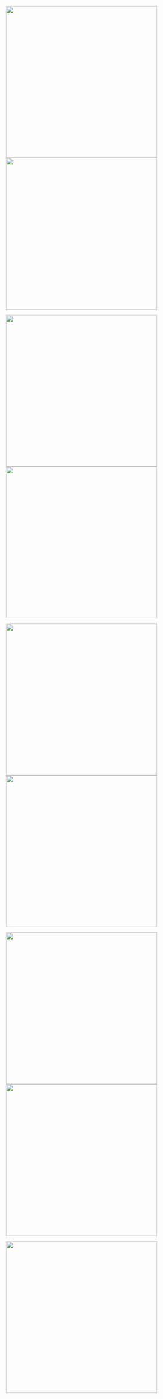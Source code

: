 <p align="center">
  <img width="400" height="400" src="https://github.com/divyanksharma19/MedicareDoctor/assets/123388291/d60bccb3-45fb-4e1d-8545-4ea89023602c">
  <img width="400" height="400" src="https://github.com/divyanksharma19/MedicareDoctor/assets/123388291/bce6ee84-fc72-468f-a36a-5d12618ff67f">
</p>

<p align="center">
  <img width="400" height="400" src="https://github.com/divyanksharma19/MedicareDoctor/assets/123388291/24d2edcc-dd2b-4890-b0c5-7cf40d277083">
  <img width="400" height="400" src="https://github.com/divyanksharma19/MedicareDoctor/assets/123388291/d83f3258-019f-4af2-adee-bed2103d4f7a">
</p>

<p align="center">
  <img width="400" height="400" src="https://github.com/divyanksharma19/MedicareDoctor/assets/123388291/c5f5fc5b-3c33-4f2a-a4d3-2d9aa5922ede">
  <img width="400" height="400" src="https://github.com/divyanksharma19/MedicareDoctor/assets/123388291/d2bd3a99-94e7-4c11-8486-4a9186bb993b">
</p>

<p align="center">
  <img width="400" height="400" src="https://github.com/divyanksharma19/MedicareDoctor/assets/123388291/2b82a65c-1726-4ea8-a917-8663605e6dee">
  <img width="400" height="400" src="https://github.com/divyanksharma19/MedicareDoctor/assets/123388291/ad64aad2-e52d-4db8-b5f0-613c5d1dfab3">
</p>

<p align="center">
  <img width="400" height="400" src="https://github.com/divyanksharma19/MedicareDoctor/assets/123388291/54fb35ce-20de-4691-8547-749290d8eec3">
  <!-- Add the last image in this row if applicable -->
</p>
